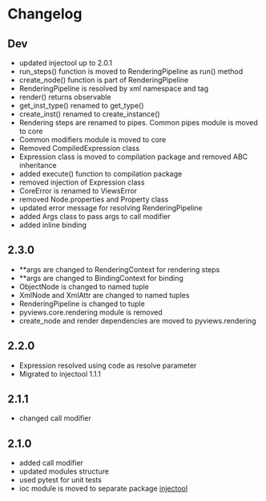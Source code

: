 # Changelog

## Dev

- updated injectool up to 2.0.1
- run_steps() function is moved to RenderingPipeline as run() method
- create_node() function is part of RenderingPipeline
- RenderingPipeline is resolved by xml namespace and tag
- render() returns observable
- get_inst_type() renamed to get_type()
- create_inst() renamed to create_instance()
- Rendering steps are renamed to pipes. Common pipes module is moved to core
- Common modifiers module is moved to core
- Removed CompiledExpression class
- Expression class is moved to compilation package and removed ABC inheritance
- added execute() function to compilation package
- removed injection of Expression class
- CoreError is renamed to ViewsError
- removed Node.properties and Property class
- updated error message for resolving RenderingPipeline
- added Args class to pass args to call modifier
- added inline binding

## 2.3.0

- **args are changed to RenderingContext for rendering steps
- **args are changed to BindingContext for binding
- ObjectNode is changed to named tuple
- XmlNode and XmlAttr are changed to named tuples
- RenderingPipeline is changed to  tuple 
- pyviews.core.rendering module is removed  
- create_node and render dependencies are moved to pyviews.rendering

## 2.2.0

- Expression resolved using code as resolve parameter
- Migrated to injectool 1.1.1

## 2.1.1

- changed call modifier

## 2.1.0

- added call modifier
- updated modules structure
- used pytest for unit tests
- ioc module is moved to separate package [injectool](https://github.com/eumis/injectool)
